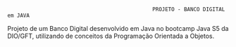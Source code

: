                                                   PROJETO - BANCO DIGITAL em JAVA



Projeto de um Banco Digital desenvolvido em Java no bootcamp Java S5 da DIO/GFT, utilizando de conceitos da Programação Orientada a Objetos.
